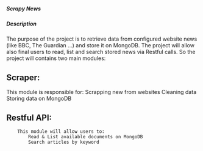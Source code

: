 ##### Scrapy News
##### Description
The purpose of the project is to retrieve data from configured website news (like BBC, The Guardian …) and store it on MongoDB. The project will allow also final users to read, list and search stored news via Restful calls.
So the project will contains two main modules: 
## Scraper:
This module is responsible for:
			Scrapping new from websites
			Cleaning data
			Storing data on MongoDB
## Restful API:
		This module will allow users to:
			Read & List available documents on MongoDB
			Search articles by keyword
